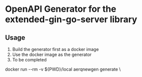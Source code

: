 # OpenAPI Generator for the extended-gin-go-server library


## Usage

1. Build the generator first as a docker image
2. Use the docker image as the generator
3. To be completed

docker run --rm -v ${PWD}/local aerqnewgen generate \